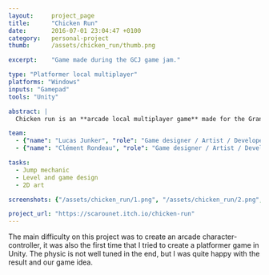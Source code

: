 ```yaml
---
layout: 	project_page
title:  	"Chicken Run"
date:  		2016-07-01 23:04:47 +0100
category: 	personal-project
thumb: 		/assets/chicken_run/thumb.png

excerpt: 	"Game made during the GCJ game jam."

type: "Platformer local multiplayer"
platforms: "Windows"
inputs: "Gamepad"
tools: "Unity"

abstract: |
  Chicken run is an **arcade local multiplayer game** made for the Grand Confiture de Jeu's game jam. The theme was : "Rules" and we got 48h.

team:
  - {"name": "Lucas Junker", "role": "Game designer / Artist / Developer"}
  - {"name": "Clément Rondeau", "role": "Game designer / Artist / Developer"}

tasks:
  - Jump mechanic
  - Level and game design
  - 2D art

screenshots: {"/assets/chicken_run/1.png", "/assets/chicken_run/2.png", "/assets/chicken_run/3.png"}

project_url: "https://scarounet.itch.io/chicken-run"
---
```

The main difficulty on this project was to create an arcade character-controller, it was also the first time that I tried to create a platformer game in Unity. The physic is not well tuned in the end, but I was quite happy with the result and our game idea.